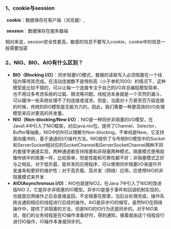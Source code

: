 ### 1、cookie与session

​    **cookie**：数据保存在客户端（浏览器）,	

​    **session**：数据保存在服务器端

​    相对来说，session安全性更高，敏感的信息不要写入cookie，cookie中的信息一般需要加密

### 2、NIO、BIO、AIO有什么区别？

- **BIO（Blocking I/O）**：同步阻塞I/O模式，数据的读取写入必须阻塞在一个线程内等待其完成。在活动连接数不是特别高（小于单机1000）的情况下，这种模型是比较不错的，可以让每一个连接专注于自己的I/O并且编程模型简单，也不用过多考虑系统的过载、限流等问题。线程池本身就是一个天然的漏斗，可以缓冲一些系统处理不了的连接或请求。但是，当面对十万甚至百万级连接的时候，传统的BIO模型是无能为力的。因此，我们需要一种更高效的I/O处理模型来应对更高的并发量。
- **NIO（Non-blocking/New I/O）**：NIO是一种同步非阻塞的I/O模型，在Java1.4中引入了NIO框架，对应java.nio包，提供了Channel，Selector，Buffer等抽象。NIO中的N可以理解为Non-blocking，不单纯是New。它支持面向缓冲的，基于通道的I/O操作方法。NIO提供了与传统BIO模型中的Socket和ServerSocket相对应的SocketChannel和ServerSocketChannel两种不同的套接字通道实现，两种通道都支持阻塞和非阻塞两种模式。阻塞模式使用就像传统中的阻塞一样，比较简单，但是性能和可靠性都不好；非阻塞模式正好与之相反。对于低负载、低并发的应用程序，可以使用同步阻塞I/O来提升开发速率和更好的维护性；对于高负载、高并发（网络）应用，应使用NIO的非阻塞模式来开发
- **AIO(Asynchronous I/O)**：AIO也就是NIO2。在Java 7中引入了NIO的改进版NIO 2，它是异步非阻塞的IO模型。异步IO是基于事件和回调机制实现的，也就是应用操作之后会直接返回，不会阻塞在那里，当后台处理完成，操作系统会通知相应的线程进行后续的操作。AIO是异步IO的缩写，虽然NIO在网络操作中，提供了非阻塞的方法，但是NIO的IO行为还是同步的。对于NIO来说，我们的业务线程是在IO操作准备好时，得到通知，接着就由这个线程自行进行IO操作，IO操作本身是同步的。







